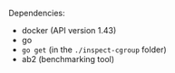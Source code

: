 Dependencies:

- docker (API version 1.43)
- go
- `go get` (in the `./inspect-cgroup` folder)
- ab2 (benchmarking tool)
